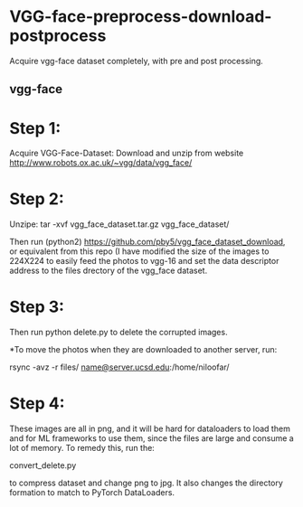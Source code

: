 # VGG-face-preprocess-download-postprocess
Acquire vgg-face dataset completely, with pre and post processing.

## vgg-face
# Step 1:
Acquire VGG-Face-Dataset:
Download and unzip from website 
http://www.robots.ox.ac.uk/~vgg/data/vgg_face/

# Step 2:
Unzipe: 
tar -xvf vgg_face_dataset.tar.gz vgg_face_dataset/

Then run (python2) 
https://github.com/pby5/vgg_face_dataset_download, or equivalent from this repo (I have modified the size of the images to 224X224 to easily feed the photos to vgg-16 and set the data descriptor address to the files drectory of the vgg_face dataset. 

# Step 3:
Then run 
python delete.py
to delete the corrupted images. 

*To move the photos when they are downloaded to another server, run: 

rsync -avz -r files/ name@server.ucsd.edu:/home/niloofar/

# Step 4:
These images are all in png, and it will be hard for dataloaders to load them and for ML frameworks to use them, since the files are large and consume a lot of memory. To remedy this, run the:

convert_delete.py

to compress dataset and change png to jpg. It also changes the directory formation to match to PyTorch DataLoaders.


